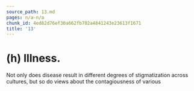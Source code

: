 ```yaml
---
source_path: 13.md
pages: n/a-n/a
chunk_id: 4ed82d76ef30a662fb702a4841243e23613f1671
title: '13'
---
```

# (h) Illness.

Not only does disease result in different degrees of stigmatization across cultures, but so do views about the contagiousness of various
